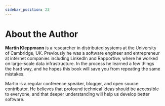 ```yaml
---
sidebar_position: 23
---
```


# About the Author

**Martin Kleppmann** is a researcher in distributed systems at the University of Cambridge, UK. Previously he was a software engineer and entrepreneur at internet companies including LinkedIn and Rapportive, where he worked on large-scale data infrastructure. In the process he learned a few things the hard way, and he hopes this book will save you from repeating the same mistakes.

Martin is a regular conference speaker, blogger, and open source contributor. He believes that profound technical ideas should be accessible to everyone, and that deeper understanding will help us develop better software.
